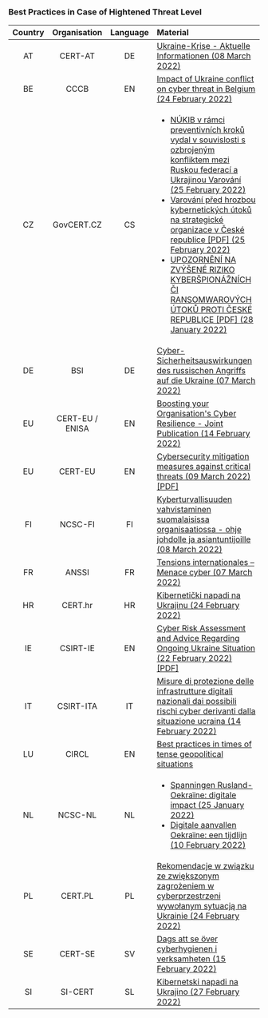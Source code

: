 
### Best Practices in Case of Hightened Threat Level
| Country | Organisation | Language | Material |
| :-----: | :----------: | :------: | :------ |
| AT | CERT-AT | DE |<a href="https://cert.at/de/aktuelles/2022/3/ukraine-krise-aktuelle-informationen">Ukraine-Krise - Aktuelle Informationen (08 March 2022)</a>|
| BE | CCCB | EN |<a href="https://news.belgium.be/en/impact-ukraine-conflict-cyber-threat-belgium">Impact of Ukraine conflict on cyber threat in Belgium (24 February 2022)</a>|
| CZ | GovCERT.CZ | CS |<ul><li><a href="https://www.nukib.cz/cs/infoservis/hrozby/1814-nukib-v-ramci-preventivnich-kroku-vydal-v-souvislosti-s-ozbrojenym-konfliktem-mezi-ruskou-federaci-a-ukrajinou-varovani/">NÚKIB v rámci preventivních kroků vydal v souvislosti s ozbrojeným konfliktem mezi Ruskou federací a Ukrajinou Varování (25 February 2022)</a></li><li><a href="https://www.nukib.cz/download/uredni_deska/2022-02-25_varovani-final.pdf">Varování před hrozbou kybernetických útoků na strategické organizace v České republice [PDF] (25 February 2022)</a></li></li><li><a href="https://www.nukib.cz/download/publikace/analyzy/Upozorneni_na_zvysene_riziko_proti_CR.pdf">UPOZORNĚNÍ NA ZVÝŠENÉ RIZIKO KYBERŠPIONÁŽNÍCH ČI RANSOMWAROVÝCH ÚTOKŮ PROTI ČESKÉ REPUBLICE [PDF] (28 January 2022)</li></ul>|
| DE | BSI | DE |<a href="https://www.allianz-fuer-cybersicherheit.de/Webs/ACS/DE/Informationen-und-Empfehlungen/Cyber-Sicherheitslage-fuer-die-Wirtschaft/gravierende-Cyber-Risiken/Ukraine_Konflikt/ukraine_konflikt_node.html">Cyber-Sicherheitsauswirkungen des russischen Angriffs auf die Ukraine (07 March 2022)</a>|
| EU | CERT-EU / ENISA | EN |<a href="https://www.enisa.europa.eu/publications/boosting-your-organisations-cyber-resilience">Boosting your Organisation's Cyber Resilience - Joint Publication (14 February 2022)</a>|
| EU | CERT-EU | EN |<a href="https://media.cert.europa.eu/static/WhitePapers/TLP-WHITE-CERT-EU_Security_Guidance-22-001_v1_0.pdf">Cybersecurity mitigation measures against critical threats (09 March 2022) [PDF]</a>|
| FI | NCSC-FI | FI |<a href="https://www.kyberturvallisuuskeskus.fi/fi/kyberturvallisuuden-vahvistaminen-suomalaisissa-organisaatiossa-ohje-johdolle-ja-asiantuntijoille">Kyberturvallisuuden vahvistaminen suomalaisissa organisaatiossa - ohje johdolle ja asiantuntijoille (08 March 2022)</a>|
| FR | ANSSI | FR |<a href="https://cert.ssi.gouv.fr/cti/CERTFR-2022-CTI-001/">Tensions internationales – Menace cyber (07 March 2022)</a>|
| HR | CERT.hr | HR |<a href="https://www.cert.hr/kiberneticki-napadi-na-ukrajinu/">Kibernetički napadi na Ukrajinu (24 February 2022)</a>|
| IE | CSIRT-IE | EN |<a href="https://www.ncsc.gov.ie/pdfs/TLP_WHITE_Heightened_Threats_Feb22.pdf">Cyber Risk Assessment and Advice Regarding Ongoing Ukraine Situation (22 February 2022) [PDF]</a>|
| IT | CSIRT-ITA | IT |<a href="https://csirt.gov.it/contenuti/misure-di-protezione-delle-infrastrutture-digitali-nazionali-dai-possibili-rischi-cyber-derivanti-dalla-situazione-ucraina-bl01-220214-csirt-ita">Misure di protezione delle infrastrutture digitali nazionali dai possibili rischi cyber derivanti dalla situazione ucraina (14 February 2022)</a>| 
| LU | CIRCL | EN | <a href="https://circl.lu/pub/tr-68/">Best practices in times of tense geopolitical situations</a> |
| NL | NCSC-NL | NL |<ul><li><a href="https://www.ncsc.nl/actueel/nieuws/2022/januari/25/spanningen-rusland-oekraine-digitale-impact">Spanningen Rusland-Oekraïne: digitale impact (25 January 2022)</a></li><li><a href="https://www.ncsc.nl/actueel/nieuws/2022/februari/10/digitale-aanvallen-oekraine-een-tijdlijn">Digitale aanvallen Oekraïne: een tijdlijn (10 February 2022)</a></li></ul>|
| PL |	CERT.PL | PL |<a href="https://cert.pl/posts/2022/02/rekomendacje-cyberprzestrzen-ukraina/">Rekomendacje w związku ze zwiększonym zagrożeniem w cyberprzestrzeni wywołanym sytuacją na Ukrainie (24 February 2022)</a>|
| SE | CERT-SE | SV |<a href="https://www.cert.se/2022/02/dags-att-se-over-cyberhygienen-i-verksamheten">Dags att se över cyberhygienen i verksamheten (15 February 2022)</a>| 
| SI | SI-CERT | SL |<a href="https://www.cert.si/kibernetski-napadi-na-ukrajino">Kibernetski napadi na Ukrajino (27 February 2022)</a>|
